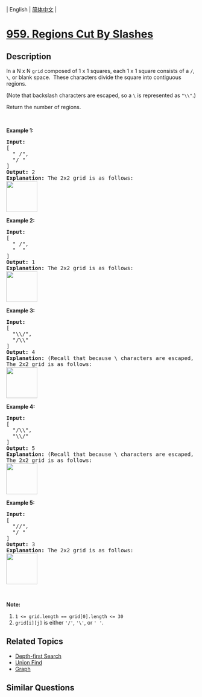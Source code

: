 
| English | [简体中文](README.md) |

# [959. Regions Cut By Slashes](https://leetcode-cn.com/problems/regions-cut-by-slashes/)

## Description

<p>In a N x N&nbsp;<code>grid</code> composed of 1 x 1 squares, each 1 x 1 square consists of a <code>/</code>, <code>\</code>, or blank space.&nbsp; These characters divide the square into contiguous regions.</p>

<p>(Note that backslash characters are escaped, so a <code>\</code>&nbsp;is represented as <code>&quot;\\&quot;</code>.)</p>

<p>Return the number of regions.</p>

<p>&nbsp;</p>

<div>
<div>
<div>
<div>
<div>
<ol>
</ol>
</div>
</div>
</div>
</div>
</div>

<div>
<p><strong>Example 1:</strong></p>

<pre>
<strong>Input:
</strong><span id="example-input-1-1">[
&nbsp; &quot; /&quot;,
&nbsp; &quot;/ &quot;
]</span>
<strong>Output: </strong><span id="example-output-1">2</span>
<strong>Explanation: </strong>The 2x2 grid is as follows:
<img alt="" src="https://assets.leetcode.com/uploads/2018/12/15/1.png" style="width: 82px; height: 82px;" />
</pre>

<div>
<p><strong>Example 2:</strong></p>

<pre>
<strong>Input:
</strong><span id="example-input-2-1">[
&nbsp; &quot; /&quot;,
&nbsp; &quot;  &quot;
]</span>
<strong>Output: </strong><span id="example-output-2">1</span>
<strong>Explanation: </strong>The 2x2 grid is as follows:
<img alt="" src="https://assets.leetcode.com/uploads/2018/12/15/2.png" style="width: 82px; height: 82px;" />
</pre>

<div>
<p><strong>Example 3:</strong></p>

<pre>
<strong>Input:
</strong><span id="example-input-3-1">[
&nbsp; &quot;\\/&quot;,
&nbsp; &quot;/\\&quot;
]</span>
<strong>Output: </strong><span id="example-output-3">4</span>
<strong>Explanation: </strong>(Recall that because \ characters are escaped, &quot;\\/&quot; refers to \/, and &quot;/\\&quot; refers to /\.)
The 2x2 grid is as follows:
<img alt="" src="https://assets.leetcode.com/uploads/2018/12/15/3.png" style="width: 82px; height: 82px;" />
</pre>

<div>
<p><strong>Example 4:</strong></p>

<pre>
<strong>Input:
</strong><span id="example-input-4-1">[
&nbsp; &quot;/\\&quot;,
&nbsp; &quot;\\/&quot;
]</span>
<strong>Output: </strong><span id="example-output-4">5</span>
<strong>Explanation: </strong>(Recall that because \ characters are escaped, &quot;/\\&quot; refers to /\, and &quot;\\/&quot; refers to \/.)
The 2x2 grid is as follows:
<img alt="" src="https://assets.leetcode.com/uploads/2018/12/15/4.png" style="width: 82px; height: 82px;" />
</pre>

<div>
<p><strong>Example 5:</strong></p>

<pre>
<strong>Input:
</strong><span id="example-input-5-1">[
&nbsp; &quot;//&quot;,
&nbsp; &quot;/ &quot;
]</span>
<strong>Output: </strong><span id="example-output-5">3</span>
<strong>Explanation: </strong>The 2x2 grid is as follows:
<img alt="" src="https://assets.leetcode.com/uploads/2018/12/15/5.png" style="width: 82px; height: 82px;" />
</pre>

<p>&nbsp;</p>

<p><strong>Note:</strong></p>

<ol>
	<li><code>1 &lt;= grid.length == grid[0].length &lt;= 30</code></li>
	<li><code>grid[i][j]</code> is either <code>&#39;/&#39;</code>, <code>&#39;\&#39;</code>, or <code>&#39; &#39;</code>.</li>
</ol>
</div>
</div>
</div>
</div>
</div>

## Related Topics

- [Depth-first Search](https://leetcode-cn.com/tag/depth-first-search)
- [Union Find](https://leetcode-cn.com/tag/union-find)
- [Graph](https://leetcode-cn.com/tag/graph)

## Similar Questions



